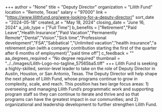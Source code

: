 +++
author = "None"
title = "Deputy Director"
organization = "Lilith Fund"
location = "Remote, Texas"
salary = "97000"
link = "https://www.lilithfund.org/were-looking-for-a-deputy-director/"
sort_date = "2024-05-18"
created_at = "May 18, 2024"
closing_date = "June 16, 2024"
a_job_type = ["Full Time"]
b_benefits = ["Retirement","Paid Leave","Health Insurance","Paid Vacation","Permanently Remote","Dental","Vision","Sick time","Professional development","FSA","Sabbatical ","Unlimited vacation","health insurance","a retirement plan (with a company contribution starting the first of the quarter after 6 months of employment)","paid time off"]
c_feedback = ""
aa_degrees_required = "No degree required"
thumbnail = "../../images/Lilith-Logo-no-tagline_57565ba5.tiff"
+++
Lilith Fund is seeking a highly-skilled, senior-level leader to take on the role of Deputy Director in Austin, Houston, or San Antonio, Texas. The Deputy Director will help shape the next phase of Lilith Fund, whose programs continue to grow in complexity, scale, and reach. This position has two large focus areas: 1) overseeing and managing Lilith Fund’s programmatic work and supporting program staff so they can continue to iterate and thrive and so that programs can have the greatest impact in our communities; and 2) organizational and leadership development to further strengthen Lilith Fund.